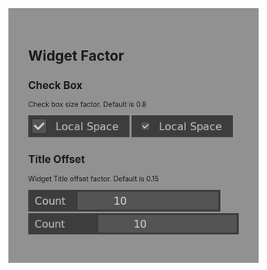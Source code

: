 <div style="background-color: #909190; padding: 40px;">

# Widget Factor

## Check Box

Check box size factor. Default is 0.8

![](./img/widget_factor_check_box.png)
![](./img/widget_factor_check_box2.png)

## Title Offset

Widget Title offset factor. Default is 0.15

![](./img/widget_factor_title_offset.png)
![](./img/widget_factor_title_offset2.png)
